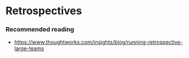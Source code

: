 # Retrospectives

### Recommended reading
- https://www.thoughtworks.com/insights/blog/running-retrospective-large-teams